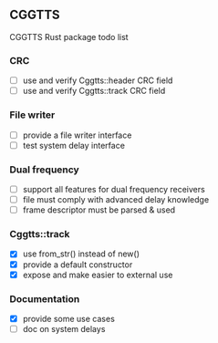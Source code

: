 ## CGGTTS
CGGTTS Rust package todo list 

### CRC 
- [ ] use and verify Cggtts::header CRC field 
- [ ] use and verify Cggtts::track CRC field 

### File writer
- [ ] provide a file writer interface
 - [ ] test system delay interface

### Dual frequency
- [ ] support all features for dual frequency receivers
 - [ ] file must comply with advanced delay knowledge 
 - [ ] frame descriptor must be parsed & used 

### Cggtts::track
- [x] use from_str() instead of new()
- [x] provide a default constructor
- [x] expose and make easier to external use

### Documentation
- [x] provide some use cases 
- [ ] doc on system delays 
